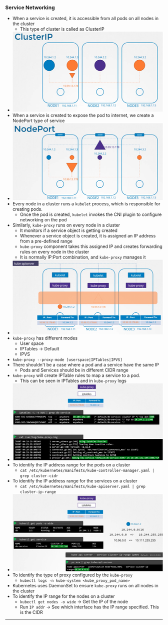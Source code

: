
### Service Networking

- When a service is created, it is accessible from all pods on all nodes in the cluster
	- This type of cluster is called as ClusterIP
- ![clusterip.png](Attachments/clusterip.png)
- When a service is created to expose the pod to internet, we create a NodePort type of service
- ![nodeport.png](Attachments/nodeport.png)
- Every node in a cluster runs a `kubelet` process, which is responsible for creating pods.
	- Once the pod is created, `kubelet` invokes the CNI plugin to configure networking on the pod
- Similarly, `kube-proxy` runs on every node in a cluster
	- It monitors if a service object is getting created
	- Whenever a service object is created, it is assigned an IP address from a pre-defined range
	- `kube-proxy` component takes this assigned IP and creates forwarding rules on every node in the cluster
	- It is normally IP:Port combination, and `kube-proxy` manages it
- ![servicenetworking-1.png](Attachments/servicenetworking-1.png)
- `kube-proxy` has different modes
	- User space
	- IPTables -> Default
	- IPVS
- `kube-proxy --proxy-mode [userspace|IPTables|IPVS]`
- There shouldn't be a case where a pod and a service have the same IP
	- Pods and Services should be in different CIDR range
- `kube-proxy` will create IPTable rules to map a service to a pod.
	- This can be seen in IPTables and in `kube-proxy` logs
- ![kubeproxyiptablesentry.png](Attachments/kubeproxyiptablesentry.png)
- To identify the IP address range for the pods on a cluster
	- `cat /etc/kubernetes/manifests/kube-controller-manager.yaml | grep cluster-cidr`
- To identify the IP address range for the services on a cluster
	- `cat /etc/kubernetes/manifests/kube-apiserver.yaml | grep cluster-ip-range`
- ![serviceipcidr.png](Attachments/serviceipcidr.png)
- To identify the type of proxy configured by the `kube-proxy`
	- `kubectl logs -n kube-system <kube_proxy_pod_name>`
- Kubernetes uses DaemonSet to ensure `kube-proxy` runs on all nodes in the cluster
- To identify the IP range for the nodes on a cluster
	- `kubectl get nodes -o wide` -> Get the IP of the node
	- Run `IP addr` -> See which interface has the IP range specified. This is the CIDR



---
